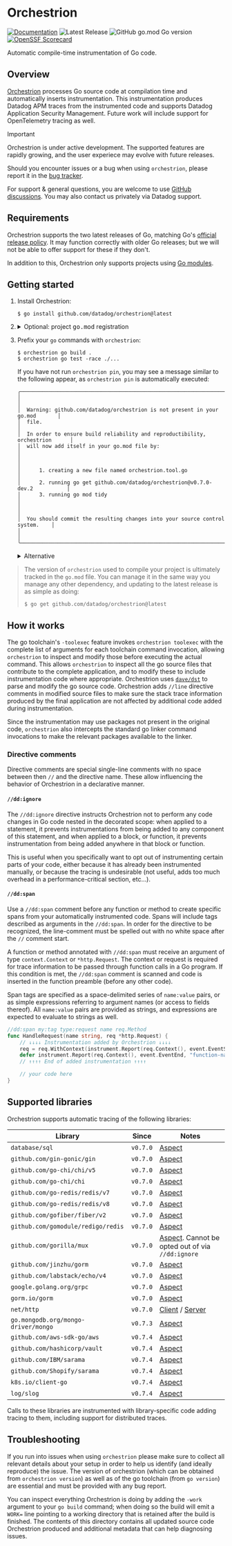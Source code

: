 # Orchestrion

[![Documentation](https://img.shields.io/badge/documentation-datadoghq.dev/orchestrion-blue.svg?style=flat)](https://datadoghq.dev/orchestrion)
![Latest Release](https://img.shields.io/github/v/release/DataDog/orchestrion?display_name=tag&label=Latest%20Release)
![GitHub go.mod Go version](https://img.shields.io/github/go-mod/go-version/datadog/orchestrion)
[![OpenSSF Scorecard](https://api.scorecard.dev/projects/github.com/DataDog/orchestrion/badge)](https://scorecard.dev/viewer/?uri=github.com/DataDog/orchestrion)

Automatic compile-time instrumentation of Go code.

## Overview

[Orchestrion](https://en.wikipedia.org/wiki/Orchestrion) processes Go source code at compilation time and automatically
inserts instrumentation. This instrumentation produces Datadog APM traces from the instrumented code and supports
Datadog Application Security Management. Future work will include support for OpenTelemetry tracing as well.

> [!IMPORTANT]
> Orchestrion is under active development. The supported features are rapidly growing, and the user experiece may evolve
> with future releases.
>
> Should you encounter issues or a bug when using `orchestrion`, please report it in the [bug tracker][gh-issues].
>
> For support & general questions, you are welcome to use [GitHub discussions][gh-discussions]. You may also contact us
> privately via Datadog support.
>
> [gh-issues]: https://github.com/DataDog/orchestrion/issues/new/choose
> [gh-discussions]: https://github.com/DataDog/orchestrion/discussions

## Requirements

Orchestrion supports the two latest releases of Go, matching Go's [official release policy][go-releases]. It may
function correctly with older Go releases; but we will not be able to offer support for these if they don't.

In addition to this, Orchestrion only supports projects using [Go modules][go-modules].

[go-releases]: https://go.dev/doc/devel/release#policy
[go-modules]: https://pkg.go.dev/cmd/go#hdr-Modules__module_versions__and_more

## Getting started

1. Install Orchestrion:
    ```console
    $ go install github.com/datadog/orchestrion@latest
    ```

2. <details><summary>Optional: project <tt>go.mod</tt> registration</summary>

      >  You can automatically add `orchestrion` to your project's dependencies by running:
      > ```console
      > $ orchestrion pin
      > ```
      > This will:
      > 1. Create a new `orchestrion.tool.go` file containing content similar to:
      >     ```go
      >     // Code generated by `orchestrion pin`; DO NOT EDIT.
      >
      >     // This file is generated by `orchestrion pin`, and is used to include a blank import of the
      >     // orchestrion package(s) so that `go mod tidy` does not remove the requirements from go.mod.
      >     // This file should be checked into source control.
      >
      >     //go:build tools
      >
      >     package tools
      >
      >     import _ "github.com/datadog/orchestrion"
      >     ```
      > 2. Run `go get github.com/datadog/orchstrion@<current-release>` to make sure the project version corresponds to the
      >    one currently being used
      > 3. Run `go mod tidy` to make sure your `go.mod` and `go.sum` files are up-to-date
      >
      > If you do not run this command, it will be done automatically when required. Once done, the version of `orchestrion`
      > used by this project can be controlled directly using the `go.mod` file, as you would control any other dependency.
    </details>

3. Prefix your `go` commands with `orchestrion`:
    ```console
    $ orchestrion go build .
    $ orchestrion go test -race ./...
    ```

    If you have not run `orchestrion pin`, you may see a message similar to the following appear, as `orchestrion pin`
    is automatically executed:
    ```
    ╭──────────────────────────────────────────────────────────────────────────────╮
    │                                                                              │
    │  Warning: github.com/datadog/orchestrion is not present in your go.mod       │
    │  file.                                                                       │
    │  In order to ensure build reliability and reproductibility, orchestrion      │
    │  will now add itself in your go.mod file by:                                 │
    │                                                                              │
    │      1. creating a new file named orchestrion.tool.go                        │
    │      2. running go get github.com/datadog/orchestrion@v0.7.0-dev.2           │
    │      3. running go mod tidy                                                  │
    │                                                                              │
    │  You should commit the resulting changes into your source control system.    │
    │                                                                              │
    ╰──────────────────────────────────────────────────────────────────────────────╯
    ```


    <details><summary>Alternative</summary>

    > _Orchestrion_ at the core is a standard Go toolchain `-toolexec` proxy. Instead of using `orchestrion go`, you can
    > also manually provide the `-toolexec` argument to `go` commands that accept it:
    > ```console
    > $ go build -toolexec 'orchestrion toolexec' .
    > $ go test -toolexec 'orchestrion toolexec' -race .
    > ```
    </details>

> The version of `orchestrion` used to compile your project is ultimately tracked in the `go.mod` file. You can manage
> it in the same way you manage any other dependency, and updating to the latest release is as simple as doing:
> ```console
> $ go get github.com/datadog/orchestrion@latest
> ```

## How it works

The go toolchain's `-toolexec` feature invokes `orchestrion toolexec` with the complete list of arguments for each
toolchain command invocation, allowing `orchestrion` to inspect and modify those before executing the actual command.
This allows `orchestrion` to inspect all the go source files that contribute to the complete application, and to modify
these to include instrumentation code where appropriate. Orchestrion uses [`dave/dst`][dave-dst] to parse and modify the
go source code. Orchestrion adds `//line` directive comments in modified source files to make sure the stack trace
information produced by the final application are not affected by additional code added during instrumentation.

Since the instrumentation may use packages not present in the original code, `orchestrion` also intercepts the standard
go linker command invocations to make the relevant packages available to the linker.

[dave-dst]: https://github.com/dave/dst

### Directive comments

Directive comments are special single-line comments with no space between then `//` and the directive name. These allow
influencing the behavior of Orchestrion in a declarative manner.

#### `//dd:ignore`

The `//dd:ignore` directive instructs Orchestrion not to perform any code changes in Go code nested in the decorated
scope: when applied to a statement, it prevents instrumentations from being added to any component of this statement,
and when applied to a block, or function, it prevents instrumentation from being added anywhere in that block or
function.

This is useful when you specifically want to opt out of instrumenting certain parts of your code, either because it has
already been instrumented manually, or because the tracing is undesirable (not useful, adds too much overhead in a
performance-critical section, etc...).

#### `//dd:span`

Use a `//dd:span` comment before any function or method to create specific spans from your automatically instrumented
code. Spans will include tags described as arguments in the `//dd:span`. In order for the directive to be recognized,
the line-comment must be spelled out with no white space after the `//` comment start.

A function or method annotated with `//dd:span` must receive an argument of type `context.Context` or `*http.Request`.
The context or request is required for trace information to be passed through function calls in a Go program. If this
condition is met, the `//dd:span` comment is scanned and code is inserted in the function preamble (before any other
code).

Span tags are specified as a space-delimited series of `name:value` pairs, or as simple expressions referring to
argument names (or access to fields thereof). All `name:value` pairs are provided as strings, and expressions are
expected to evaluate to strings as well.

```go
//dd:span my:tag type:request name req.Method
func HandleRequest(name string, req *http.Request) {
	// ↓↓↓↓ Instrumentation added by Orchestrion ↓↓↓↓
	req = req.WithContext(instrument.Report(req.Context(), event.EventStart, "function-name", "HandleRequest", "my", "tag", "type", "request", "name", name, "req.Method", req.Method))
	defer instrument.Report(req.Context(), event.EventEnd, "function-name", "HandleRequest", "my", "tag", "type", "request", "name", name, "req.Method", req.Method)
	// ↑↑↑↑ End of added instrumentation ↑↑↑↑

	// your code here
}
```

## Supported libraries

Orchestrion supports automatic tracing of the following libraries:

Library                             | Since    | Notes
------------------------------------|:--------:|-----------------------------------------------
`database/sql`                      | `v0.7.0` | [Aspect][db-sql]
`github.com/gin-gonic/gin`          | `v0.7.0` | [Aspect][gin]
`github.com/go-chi/chi/v5`          | `v0.7.0` | [Aspect][chi-v5]
`github.com/go-chi/chi`             | `v0.7.0` | [Aspect][chi-v1]
`github.com/go-redis/redis/v7`      | `v0.7.0` | [Aspect][go-redis-v7]
`github.com/go-redis/redis/v8`      | `v0.7.0` | [Aspect][go-redis-v8]
`github.com/gofiber/fiber/v2`       | `v0.7.0` | [Aspect][fiber-v2]
`github.com/gomodule/redigo/redis`  | `v0.7.0` | [Aspect][redigo]
`github.com/gorilla/mux`            | `v0.7.0` | [Aspect][gorilla]. Cannot be opted out of via `//dd:ignore`
`github.com/jinzhu/gorm`            | `v0.7.0` | [Aspect][jinzhu-gorm]
`github.com/labstack/echo/v4`       | `v0.7.0` | [Aspect][echo]
`google.golang.org/grpc`            | `v0.7.0` | [Aspect][grpc]
`gorm.io/gorm`                      | `v0.7.0` | [Aspect][gorm]
`net/http`                          | `v0.7.0` | [Client][net-http.client] / [Server][net-http.server]
`go.mongodb.org/mongo-driver/mongo` | `v0.7.3` | [Aspect][mongo]
`github.com/aws-sdk-go/aws`         | `v0.7.4` | [Aspect][aws-sdk-go]
`github.com/hashicorp/vault`        | `v0.7.4` | [Aspect][hashicorp-vault]
`github.com/IBM/sarama`             | `v0.7.4` | [Aspect][ibm-sarama]
`github.com/Shopify/sarama`         | `v0.7.4` | [Aspect][shopify-sarama]
`k8s.io/client-go`                  | `v0.7.4` | [Aspect][k8s-client]
`log/slog`                          | `v0.7.4` | [Aspect][log-slog]

[db-sql]: https://datadoghq.dev/orchestrion/docs/built-in/stdlib/database-sql/
[gin]: https://datadoghq.dev/orchestrion/docs/built-in/http/gin/
[chi-v5]: https://datadoghq.dev/orchestrion/docs/built-in/http/chi/#use-v5-tracer-middleware
[chi-v1]: https://datadoghq.dev/orchestrion/docs/built-in/http/chi/#use-v1-tracer-middleware
[go-redis-v7]: https://datadoghq.dev/orchestrion/docs/built-in/databases/go-redis/#wrap-v7-client
[go-redis-v8]: https://datadoghq.dev/orchestrion/docs/built-in/databases/go-redis/#wrap-v8-client
[fiber-v2]: https://datadoghq.dev/orchestrion/docs/built-in/http/fiber/
[redigo]: https://datadoghq.dev/orchestrion/docs/built-in/databases/redigo/
[gorilla]: https://datadoghq.dev/orchestrion/docs/built-in/http/gorilla/
[jinzhu-gorm]: https://datadoghq.dev/orchestrion/docs/built-in/databases/gorm/#jinzhugorm
[echo]: https://datadoghq.dev/orchestrion/docs/built-in/http/echo/
[grpc]: https://datadoghq.dev/orchestrion/docs/built-in/grpc/
[gorm]: https://datadoghq.dev/orchestrion/docs/built-in/databases/gorm/#gormiogorm
[net-http.Client]: https://datadoghq.dev/orchestrion/docs/built-in/stdlib/net-http.client/
[net-http.Server]: https://datadoghq.dev/orchestrion/docs/built-in/stdlib/net-http.server/
[mongo]: https://datadoghq.dev/orchestrion/docs/built-in/databases/mongo/
[k8s-client]: https://datadoghq.dev/orchestrion/docs/built-in/k8s-client/
[hashicorp-vault]: https://datadoghq.dev/orchestrion/docs/built-in/api/vault/
[log-slog]: https://datadoghq.dev/orchestrion/docs/built-in/stdlib/slog/
[aws-sdk-go]: https://datadoghq.dev/orchestrion/docs/built-in/cloud/aws-sdk/
[ibm-sarama]: https://datadoghq.dev/orchestrion/docs/built-in/datastreams/ibm_sarama/
[shopify-sarama]: https://datadoghq.dev/orchestrion/docs/built-in/datastreams/shopify_sarama/

Calls to these libraries are instrumented with library-specific code adding tracing to them, including support for
distributed traces.

## Troubleshooting

If you run into issues when using `orchestrion` please make sure to collect all relevant details about your setup in
order to help us identify (and ideally reproduce) the issue. The version of orchestrion (which can be obtained from
`orchestrion version`) as well as of the go toolchain (from `go version`) are essential and must be provided with any
bug report.

You can inspect everything Orchestrion is doing by adding the `-work` argument to your `go build` command; when doing so
the build will emit a `WORK=` line pointing to a working directory that is retained after the build is finished. The
contents of this directory contains all updated source code Orchestrion produced and additional metadata that can help
diagnosing issues.
